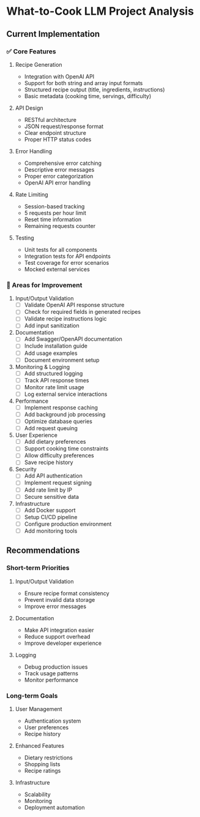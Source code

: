 # What-to-Cook LLM Project Analysis

## Current Implementation

### ✅ Core Features
1. Recipe Generation
   - Integration with OpenAI API
   - Support for both string and array input formats
   - Structured recipe output (title, ingredients, instructions)
   - Basic metadata (cooking time, servings, difficulty)

2. API Design
   - RESTful architecture
   - JSON request/response format
   - Clear endpoint structure
   - Proper HTTP status codes

3. Error Handling
   - Comprehensive error catching
   - Descriptive error messages
   - Proper error categorization
   - OpenAI API error handling

4. Rate Limiting
   - Session-based tracking
   - 5 requests per hour limit
   - Reset time information
   - Remaining requests counter

5. Testing
   - Unit tests for all components
   - Integration tests for API endpoints
   - Test coverage for error scenarios
   - Mocked external services

### 🔄 Areas for Improvement

1. Input/Output Validation
   - [ ] Validate OpenAI API response structure
   - [ ] Check for required fields in generated recipes
   - [ ] Validate recipe instructions logic
   - [ ] Add input sanitization

2. Documentation
   - [ ] Add Swagger/OpenAPI documentation
   - [ ] Include installation guide
   - [ ] Add usage examples
   - [ ] Document environment setup

3. Monitoring & Logging
   - [ ] Add structured logging
   - [ ] Track API response times
   - [ ] Monitor rate limit usage
   - [ ] Log external service interactions

4. Performance
   - [ ] Implement response caching
   - [ ] Add background job processing
   - [ ] Optimize database queries
   - [ ] Add request queuing

5. User Experience
   - [ ] Add dietary preferences
   - [ ] Support cooking time constraints
   - [ ] Allow difficulty preferences
   - [ ] Save recipe history

6. Security
   - [ ] Add API authentication
   - [ ] Implement request signing
   - [ ] Add rate limit by IP
   - [ ] Secure sensitive data

7. Infrastructure
   - [ ] Add Docker support
   - [ ] Setup CI/CD pipeline
   - [ ] Configure production environment
   - [ ] Add monitoring tools

## Recommendations

### Short-term Priorities
1. Input/Output Validation
   - Ensure recipe format consistency
   - Prevent invalid data storage
   - Improve error messages

2. Documentation
   - Make API integration easier
   - Reduce support overhead
   - Improve developer experience

3. Logging
   - Debug production issues
   - Track usage patterns
   - Monitor performance

### Long-term Goals
1. User Management
   - Authentication system
   - User preferences
   - Recipe history

2. Enhanced Features
   - Dietary restrictions
   - Shopping lists
   - Recipe ratings

3. Infrastructure
   - Scalability
   - Monitoring
   - Deployment automation
